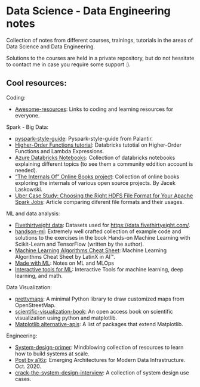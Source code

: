 # Data Science - Data Engineering  notes

Collection of notes from different courses, trainings, tutorials in the areas of Data Science and Data Engineering. 

Solutions to the courses are held in a private repository, but do not hessitate to contact me in case you require some support :).


## Cool resources:

Coding:
- [Awesome-resources](https://github.com/georgegognadze/awesome-resources): Links to coding and learning resources for everyone.

Spark - Big Data:
- [pyspark-style-guide](https://github.com/palantir/pyspark-style-guide): Pyspark-style-guide from Palantir.
- [Higher-Order Functions tutorial](https://docs.databricks.com/_static/notebooks/higher-order-functions-tutorial-python.html): Databricks tutotial on Higher-Order Functions and Lambda Expressions.
- [Azure Databricks Notebooks](https://github.com/solliancenet/microsoft-learning-paths-databricks-notebooks/tree/master/data-engineering/DBC): Collection of databricks notebooks explaining different topics (to see them a community eddition account is needed).
- [“The Internals Of” Online Books project](https://books.japila.pl/): Collection of online books exploring the internals of various open source projects. By Jacek Laskowski.
- [Uber Case Study: Choosing the Right HDFS File Format for Your Apache Spark Jobs](https://eng.uber.com/hdfs-file-format-apache-spark/): Article comparing diferent file formats and their usages.

ML and data analysis:
- [Fivethirtyeight data](https://github.com/fivethirtyeight/data): Datasets used for https://data.fivethirtyeight.com/.
- [handson-ml](https://github.com/ageron/handson-ml): Extremely well crafted collection of example code and solutions to the exercises in the book Hands-on Machine Learning with Scikit-Learn and TensorFlow (written by the author).
- [Machine Learning Algorithms Cheat Sheet](https://medium.com/accel-ai/machine-learning-algorithms-cheat-sheet-990104aaaabc): Machine Learning Algorithms Cheat Sheet by LatinX in AI™.
- [Made with ML](https://github.com/GokuMohandas/MadeWithML): Notes on ML and MLOps
- [Interactive tools for ML](https://github.com/Machine-Learning-Tokyo/Interactive_Tools): Interactive Tools for machine learning, deep learning, and math.

Data Visualization:
- [prettymaps](https://github.com/marceloprates/prettymaps): A minimal Python library to draw customized maps from OpenStreetMap.
- [scientific-visualization-book](https://github.com/rougier/scientific-visualization-book): An open access book on scientific visualization using python and matplotlib.
- [Matplotlib alternative-apis](https://matplotlib.org/mpl-third-party/#alternative-apis): A list of packages that extend Matplotlib.

Engineering:
- [System-design-primer](https://github.com/donnemartin/system-design-primer): Mindblowing  collection of resources to learn how to build systems at scale.
- [Post by a16z](https://future.a16z.com/emerging-architectures-modern-data-infrastructure/): Emerging Architectures for Modern Data Infrastructure. Oct. 2020.
- [crack-the-system-design-interview](https://tianpan.co/notes/2016-02-13-crack-the-system-design-interview): A collection of system design use cases.
